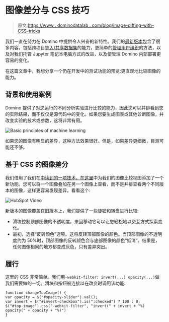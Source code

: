 # 图像差分与 CSS 技巧

> 原文:[https://www . dominodatalab . com/blog/image-diffing-with-CSS-tricks](https://www.dominodatalab.com/blog/image-diffing-with-css-tricks)

我们一直在努力在 Domino 中提供令人兴奋的新特性。我们的[最新版本](https://support.dominodatalab.com/hc/en-us/articles/204850695-Release-notes)包含了很多内容，包括跨项目[导入/共享数据集](https://support.dominodatalab.com/hc/en-us/articles/205703615)的能力，更简单的[管理用户组织](https://support.dominodatalab.com/hc/en-us/articles/204857715-Organizations)的方法，以及对我们托管 Jupyter 笔记本电脑方式的改进，以及使管理 Domino 内部部署更容易的变化。

在这篇文章中，我想分享一个仍在开发中的测试功能的预览:更直观地比较图像的能力。

## 背景和使用案例

Domino 提供了对您运行的不同分析实验进行比较的能力，因此您可以并排看到您的实际结果，而不仅仅是源代码中的变化。如果您要生成图表或其他诊断图像，并改变实验的技术或参数，这将非常有用。

![Basic principles of machine learning](../Images/7db6100b67e9ed2ba6bfddef74ae2960.png)

如果您的图像有明显的差异，这种方法效果很好。但是，如果差异更细微，目测可能还不够。

## 基于 CSS 的图像差分

我们借用了我们在[中读到的一项技术，在这里](https://franklinta.com/2014/11/30/image-diffing-using-css/)中为我们的图像比较视图添加了一个新功能。您可以将一个图像叠加在另一个图像上查看，而不是并排查看两个不同版本的图像，这样更容易发现差异。看看这个:

![HubSpot Video](../Images/abf47cd48fb26e9e3f280685e80fc90e.png)

新版本的图像覆盖在旧版本上，我们提供了一些旋钮和转盘进行比较:

*   滑块控制顶部图像的不透明度。来回移动它可以让您轻松地以交互方式探索变化。
*   最初，选择“反转颜色”选项。这将反转顶部图像的颜色。当顶部图像的不透明度约为 50%时，顶部图像的反转颜色会与底部图像的颜色“抵消”。结果是，任何图像相同的地方都变成灰色，只有差异突出。

## 履行

这里的 CSS 非常简单。我们用`-webkit-filter: invert(...) opacity(...)`做我们需要做的一切。滑块和按钮被连接以在改变时调用该功能:

```
function changeTopImage() {
var opacity = $("#opacity-slider").val();
var invert = $("#invert-checkbox").is(":checked") ? 100 : 0;
$("#top-image").css("-webkit-filter", "invert(" + invert + "%) opacity(" + opacity + "%)")
}
```